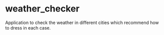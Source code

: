 # weather_checker
Application to check the weather in different cities which recommend how to dress in each case.
